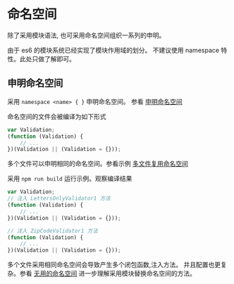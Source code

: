 # 命名空间
除了采用模块语法, 也可采用命名空间组织一系列的申明。

由于 es6 的模块系统已经实现了模块作用域的划分。
不建议使用 namespace 特性。此处只做了解即可。

## 申明命名空间
采用 `namespace <name> { }` 申明命名空间。
参看 [申明命名空间](./namespace.ts)

命名空间的文件会被编译为如下形式

```js
var Validation;
(function (Validation) {
    // ... 
})(Validation || (Validation = {}));
```

多个文件可以申明相同的命名空间。参看示例 [多文件复用命名空间](./same-namespace/test.ts)

采用 `npm run build` 运行示例。观察编译结果

```js
var Validation;
// 注入 LettersOnlyValidator1 方法
(function (Validation) {
    // ... 
})(Validation || (Validation = {}));

// 注入 ZipCodeValidator1 方法
(function (Validation) {
    // ... 
})(Validation || (Validation = {}));
```

多个文件采用相同命名空间会导致产生多个闭包函数,注入方法。
并且配置也更复杂。参看 [无用的命名空间](https://www.typescriptlang.org/docs/handbook/namespaces-and-modules.html#needless-namespacing) 进一步理解采用模块替换命名空间的方法。
